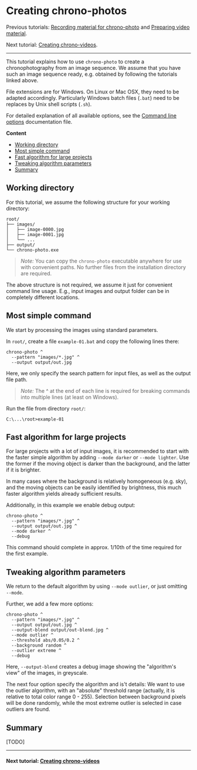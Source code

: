 # Creating chrono-photos

Previous tutorials:
[Recording material for chrono-photo](tutorial_recording.md) and [Preparing video material](tutorial_prepare.md).

Next tutorial: [Creating chrono-videos](tutorial_videos.md).

----

This tutorial explains how to use `chrono-photo` to create a chronophotography from an image sequence.
We assume that you have such an image sequence ready, e.g. obtained by following the tutorials linked above.

File extensions are for Windows. On Linux or Mac OSX, they need to be adapted accordingly.
Particularly Windows batch files (`.bat`) need to be replaces by Unix shell scripts (`.sh`). 

For detailed explanation of all available options, see the [Command line options](options.md) documentation file.

**Content**
* [Working directory](#working-directory)
* [Most simple command](#most-simple-command)
* [Fast algorithm for large projects](#fast-algorithm-for-large-projects)
* [Tweaking algorithm parameters](#tweaking-algorithm-parameters)
* [Summary](#summary)

## Working directory

For this tutorial, we assume the following structure for your working directory:
```
root/
├── images/
│   ├── image-0000.jpg
│   ├── image-0001.jpg
│   └── ...
├── output/
└── chrono-photo.exe
``` 
> _Note:_ You can copy the `chrono-photo` executable anywhere for use with convenient paths.
No further files from the installation directory are required.

The above structure is not required, we assume it just for convenient command line usage.
E.g., input images and output folder can be in completely different locations.

## Most simple command

We start by processing the images using standard parameters. 

In `root/`, create a file `example-01.bat` and copy the following lines there:
```
chrono-photo ^
  --pattern "images/*.jpg" ^
  --output output/out.jpg
```
Here, we only specify the search pattern for input files, as well as the output file path.

> _Note:_ The ^ at the end of each line is required for breaking commands into multiple lines (at least on Windows).

Run the file from directory `root/`:
```
C:\...\root>example-01
```

## Fast algorithm for large projects

For large projects with a lot of input images, it is recommended to start with the faster simple algorithm
by adding `--mode darker` or `--mode lighter`. 
Use the former if the moving object is darker than the background, and the latter if it is brighter.

In many cases where the background is relatively homogeneous (e.g. sky),
and the moving objects can be easily identified by brightness,
this much faster algorithm yields already sufficient results.

Additionally, in this example we enable debug output:
```
chrono-photo ^
  --pattern "images/*.jpg" ^
  --output output/out.jpg ^
  --mode darker ^
  --debug
```

This command should complete in approx. 1/10th of the time required for the first example.

## Tweaking algorithm parameters

We return to the default algorithm by using `--mode outlier`, or just omitting `--mode`.

Further, we add a few more options:
```
chrono-photo ^
  --pattern "images/*.jpg" ^
  --output output/out.jpg ^
  --output-blend output/out-blend.jpg ^
  --mode outlier ^
  --threshold abs/0.05/0.2 ^
  --background random ^
  --outlier extreme ^
  --debug
```

Here, `--output-blend` creates a debug image showing the "algorithm's view" of the images, in greyscale.

The next four option specify the algorithm and is't details:
We want to use the outlier algorithm, with an "absolute" threshold range
(actually, it is relative to total color range 0 - 255).
Selection between background pixels will be done randomly,
while the most extreme outlier is selected in case outliers are found.

## Summary

[TODO]

----

#### Next tutorial: [Creating chrono-videos](tutorial_videos.md)